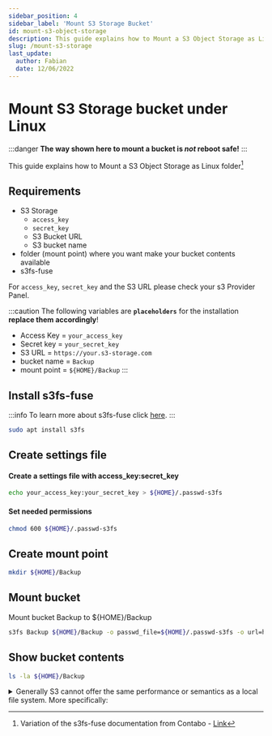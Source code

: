 ```yaml
---
sidebar_position: 4
sidebar_label: 'Mount S3 Storage Bucket'
id: mount-s3-object-storage
description: This guide explains how to Mount a S3 Object Storage as Linux Folder. 
slug: /mount-s3-storage
last_update:
  author: Fabian
  date: 12/06/2022
---
```


# Mount S3 Storage bucket under Linux

:::danger
**The way shown here to mount a bucket is _not_ reboot safe!**
:::

This guide explains how to Mount a S3 Object Storage as Linux folder[^1]

## Requirements

* S3 Storage
  * `access_key`
  * `secret_key`
  * S3 Bucket URL
  * S3 bucket name
* folder (mount point) where you want make your bucket contents available
* s3fs-fuse

For `access_key`, `secret_key` and the S3 URL please check your s3 Provider Panel.

:::caution
The following variables are **`placeholders`** for the installation **replace them accordingly**!

* Access Key = `your_access_key`
* Secret key = `your_secret_key`
* S3 URL = `https://your.s3-storage.com`
* bucket name = `Backup`
* mount point = `${HOME}/Backup`
:::

## Install s3fs-fuse

:::info
To learn more about s3fs-fuse click [here](./s3fs-fuse).
:::

```bash
sudo apt install s3fs
```

## Create settings file

#### Create a settings file with access_key:secret_key

```bash title='${HOME}/'
echo your_access_key:your_secret_key > ${HOME}/.passwd-s3fs
```

#### Set needed permissions

```bash title='${HOME}/'
chmod 600 ${HOME}/.passwd-s3fs
```

## Create mount point

```bash title='${HOME}'
mkdir ${HOME}/Backup
```

## Mount bucket

Mount bucket Backup to ${HOME}/Backup

```bash title='${HOME}/Backup'
s3fs Backup ${HOME}/Backup -o passwd_file=${HOME}/.passwd-s3fs -o url=https://your.s3-storage.com -o use_path_request_style
```

## Show bucket contents

```bash title='${HOME}'
ls -la ${HOME}/Backup
```

<details>
<summary>Generally S3 cannot offer the same performance or semantics as a local file system. More specifically:</summary>

| |
| --- |
|random writes or appends to files require rewriting the entire object, optimized with multi-part upload copy|
|metadata operations such as listing directories have poor performance due to network latency|
|non-AWS providers may have eventual consistency so reads can temporarily yield stale data (AWS offers read-after-write consistency since Dec 2020)|
|no atomic renames of files or directories|
|no coordination between multiple clients mounting the same bucket|
|no hard links|
|inotify detects only local modifications, not external ones by other clients or tools|
</details>


[^1]: Variation of the s3fs-fuse documentation from Contabo - [Link](https://docs.contabo.com/docs/products/Object-Storage/Tools/s3fs-fuse)
